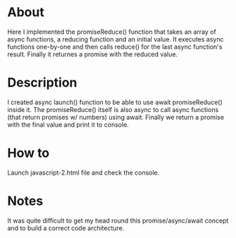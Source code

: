 # About
Here I implemented the promiseReduce() function that takes an array of async functions, a reducing function and an initial value. It executes async functions one-by-one and then calls reduce() for the last async function's result. Finally it returnes a promise with the reduced value.

# Description
I created async launch() function to be able to use await promiseReduce() inside it. The promiseReduce() itself is also async to call async functions (that return promises w/ numbers) using await. Finally we return a promise with the final value and print it to console.

# How to
Launch javascript-2.html file and check the console.

# Notes
It was quite difficult to get my head round this promise/async/await concept and to build a correct code architecture.